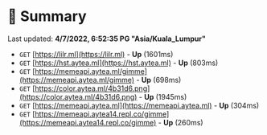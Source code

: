 # 📖 Summary
Last updated: **4/7/2022, 6:52:35 PG "Asia/Kuala_Lumpur"**

- `GET` [https://lilr.ml](https://lilr.ml) - **Up** (1601ms)
- `GET` [https://hst.aytea.ml](https://hst.aytea.ml) - **Up** (803ms)
- `GET` [https://memeapi.aytea.ml/gimme](https://memeapi.aytea.ml/gimme) - **Up** (698ms)
- `GET` [https://color.aytea.ml/4b31d6.png](https://color.aytea.ml/4b31d6.png) - **Up** (1945ms)
- `GET` [https://memeapi.aytea.ml](https://memeapi.aytea.ml) - **Up** (304ms)
- `GET` [https://memeapi.aytea14.repl.co/gimme](https://memeapi.aytea14.repl.co/gimme) - **Up** (260ms)

